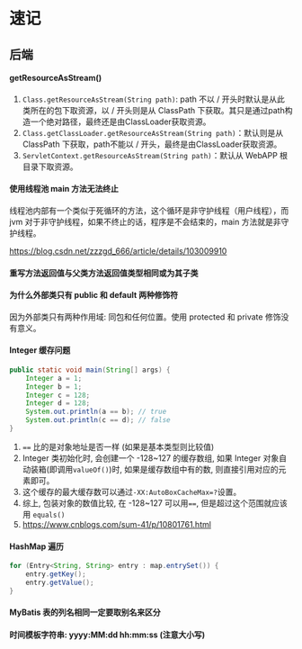 # 速记

## 后端

#### getResourceAsStream()

1. `Class.getResourceAsStream(String path)`:  path 不以 / 开头时默认是从此类所在的包下取资源，以 / 开头则是从 ClassPath 下获取。其只是通过path构造一个绝对路径，最终还是由ClassLoader获取资源。
2. `Class.getClassLoader.getResourceAsStream(String path)`：默认则是从 ClassPath 下获取，path不能以 / 开头，最终是由ClassLoader获取资源。
3. `ServletContext.getResourceAsStream(String path)`：默认从 WebAPP 根目录下取资源。



#### 使用线程池 main 方法无法终止

线程池内部有一个类似于死循环的方法，这个循环是非守护线程（用户线程），而 jvm 对于非守护线程，如果不终止的话，程序是不会结束的，main 方法就是非守护线程。

https://blog.csdn.net/zzzgd_666/article/details/103009910



#### 重写方法返回值与父类方法返回值类型相同或为其子类



#### 为什么外部类只有 public 和 default 两种修饰符

因为外部类只有两种作用域: 同包和任何位置。使用 protected 和 private 修饰没有意义。



#### Integer 缓存问题

```java
public static void main(String[] args) {
    Integer a = 1;
    Integer b = 1;
    Integer c = 128;
    Integer d = 128;
    System.out.println(a == b); // true
    System.out.println(c == d); // false
}
```

1.  `==` 比的是对象地址是否一样 (如果是基本类型则比较值)
2. Integer 类初始化时, 会创建一个 -128~127 的缓存数组, 如果 Integer 对象自动装箱(即调用`valueOf()`)时,  如果是缓存数组中有的数, 则直接引用对应的元素即可。
3. 这个缓存的最大缓存数可以通过`-XX:AutoBoxCacheMax=?`设置。
4. 综上, 包装对象的数值比较, 在 -128~127 可以用`==`, 但是超过这个范围就应该用 `equals()`
5. https://www.cnblogs.com/sum-41/p/10801761.html



#### HashMap 遍历

```java
for (Entry<String, String> entry : map.entrySet()) {
	entry.getKey();
	entry.getValue();
}
```



#### MyBatis 表的列名相同一定要取别名来区分



#### 时间模板字符串: yyyy:MM:dd hh:mm:ss (注意大小写)



#### 

